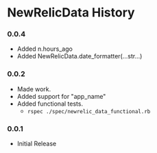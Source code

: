 NewRelicData History
====================

### 0.0.4

* Added n.hours_ago
* Added NewRelicData.date_formatter(...str...)

### 0.0.2

* Made work.
* Added support for "app_name" 
* Added functional tests.
  * `rspec ./spec/newrelic_data_functional.rb`

### 0.0.1

* Initial Release


